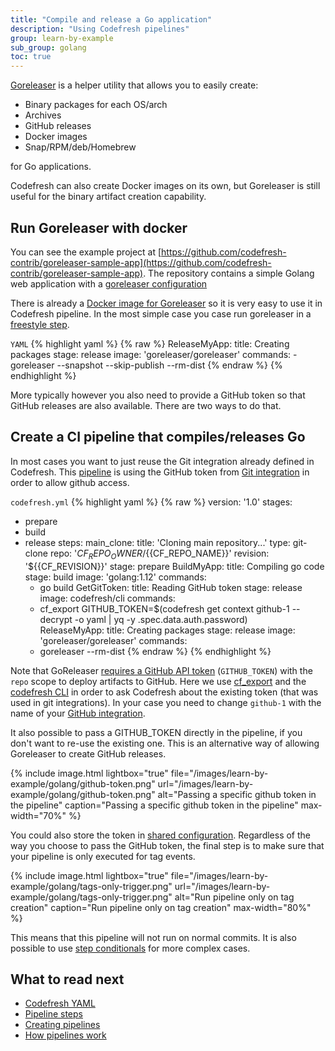 ```yaml
---
title: "Compile and release a Go application"
description: "Using Codefresh pipelines"
group: learn-by-example
sub_group: golang
toc: true
---
```


[Goreleaser](https://github.com/goreleaser/goreleaser) is a helper utility that allows you to easily create:

* Binary packages for each OS/arch
* Archives
* GitHub releases
* Docker images
* Snap/RPM/deb/Homebrew

for Go applications.

Codefresh can also create Docker images on its own, but Goreleaser is still useful for the binary artifact creation capability.


## Run Goreleaser with docker

You can see the example project at [https://github.com/codefresh-contrib/goreleaser-sample-app](https://github.com/codefresh-contrib/goreleaser-sample-app). The repository contains a simple Golang web application with a [goreleaser configuration](https://github.com/codefresh-contrib/goreleaser-sample-app/blob/master/.goreleaser.yml)


There is already a [Docker image for Goreleaser](https://hub.docker.com/r/goreleaser/goreleaser/) so it is very easy to use it in Codefresh pipeline.
In the most simple case you case run goreleaser in a [freestyle step]({{site.baseurl}}/docs/codefresh-yaml/steps/freestyle/).

 `YAML`
{% highlight yaml %}
{% raw %}
  ReleaseMyApp:
    title: Creating packages
    stage: release
    image: 'goreleaser/goreleaser'
    commands:
      - goreleaser --snapshot --skip-publish --rm-dist
{% endraw %}
{% endhighlight %}

More typically however you also need to provide a GitHub token so that GitHub releases are also available. There are two ways to do that.


## Create a CI pipeline that compiles/releases Go

In most cases you want to just reuse the Git integration already defined in Codefresh.
This [pipeline](https://github.com/codefresh-contrib/goreleaser-sample-app/blob/master/codefresh.yml) is using the GitHub token from [Git integration]({{site.baseurl}}/docs/integrations/git-providers/) in order to allow github access.

 `codefresh.yml`
{% highlight yaml %}
{% raw %}
version: '1.0'
stages:
  - prepare
  - build
  - release
steps:
  main_clone:
    title: 'Cloning main repository...'
    type: git-clone
    repo: '${{CF_REPO_OWNER}}/${{CF_REPO_NAME}}'
    revision: '${{CF_REVISION}}'
    stage: prepare
  BuildMyApp:
    title: Compiling go code
    stage: build
    image: 'golang:1.12'
    commands:
      - go build
  GetGitToken:
    title: Reading GitHub token
    stage: release
    image: codefresh/cli
    commands:
      - cf_export GITHUB_TOKEN=$(codefresh get context github-1 --decrypt -o yaml | yq -y .spec.data.auth.password)     
  ReleaseMyApp:
    title: Creating packages
    stage: release
    image: 'goreleaser/goreleaser'
    commands:
      - goreleaser --rm-dist 
{% endraw %}
{% endhighlight %}

Note that GoReleaser [requires a GitHub API token](https://goreleaser.com/environment/) (`GITHUB_TOKEN`) with the `repo` scope to deploy artifacts to GitHub.
Here we use [cf_export]({{site.baseurl}}/docs/codefresh-yaml/variables/#exporting-environment-variables-from-a-freestyle-step) and the [codefresh CLI](https://codefresh-io.github.io/cli/) in order to ask Codefresh about the existing token (that was used in git integrations). In your case you need to change `github-1` with the name of your [GitHub integration]({{site.baseurl}}/docs/integrations/git-providers/).

It also possible to pass a GITHUB_TOKEN directly in the pipeline, if you don't want to re-use the existing one. This is an alternative way of allowing Goreleaser to create GitHub releases.

{% include image.html 
lightbox="true" 
file="/images/learn-by-example/golang/github-token.png" 
url="/images/learn-by-example/golang/github-token.png" 
alt="Passing a specific github token in the pipeline" 
caption="Passing a specific github token in the pipeline" 
max-width="70%" 
%}

You could also store the token in [shared configuration]({{site.baseurl}}/docs/configure-ci-cd-pipeline/shared-configuration/).
Regardless of the way you choose to pass the GitHub token, the final step is to make sure that your pipeline is only executed for tag events.


{% include image.html 
lightbox="true" 
file="/images/learn-by-example/golang/tags-only-trigger.png" 
url="/images/learn-by-example/golang/tags-only-trigger.png" 
alt="Run pipeline only on tag creation" 
caption="Run pipeline only on tag creation" 
max-width="80%" 
%}

This means that this pipeline will not run on normal commits. It is also possible to use [step conditionals]({{site.baseurl}}/docs/codefresh-yaml/conditional-execution-of-steps/) for more complex cases.

## What to read next

* [Codefresh YAML]({{site.baseurl}}/docs/codefresh-yaml/what-is-the-codefresh-yaml/)
* [Pipeline steps]({{site.baseurl}}/docs/codefresh-yaml/steps/)
* [Creating pipelines]({{site.baseurl}}/docs/configure-ci-cd-pipeline/pipelines/)
* [How pipelines work]({{site.baseurl}}/docs/configure-ci-cd-pipeline/introduction-to-codefresh-pipelines/)

